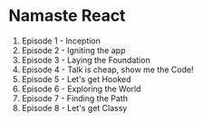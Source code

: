 # Namaste React 

1. Episode 1 - Inception
2. Episode 2 - Igniting the app
3. Episode 3 - Laying the Foundation
4. Episode 4 - Talk is cheap, show me the Code!
5. Episode 5 - Let's get Hooked
6. Episode 6 - Exploring the World
7. Episode 7 - Finding the Path
8. Episode 8 - Let's get Classy